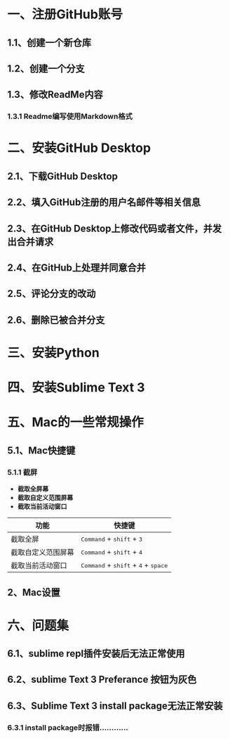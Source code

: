 # 一、注册GitHub账号
## 1.1、创建一个新仓库
## 1.2、创建一个分支
## 1.3、修改ReadMe内容
### 1.3.1 Readme编写使用Markdown格式
# 二、安装GitHub Desktop
## 2.1、下载GitHub Desktop
## 2.2、填入GitHub注册的用户名邮件等相关信息
## 2.3、在GitHub Desktop上修改代码或者文件，并发出合并请求
## 2.4、在GitHub上处理并同意合并
## 2.5、评论分支的改动
## 2.6、删除已被合并分支
# 三、安装Python
# 四、安装Sublime Text 3
# 五、Mac的一些常规操作
## 5.1、Mac快捷键
### 5.1.1 截屏
  - **截取全屏幕** 
  - **截取自定义范围屏幕** 
  - __截取当前活动窗口__ 

功能     | 快捷键
-------- | --------
截取全屏  | <kbd>Command</kbd> + <kbd>shift</kbd> + <kbd>3</kbd>
截取自定义范围屏幕  | <kbd>Command</kbd> + <kbd>shift</kbd> + <kbd>4</kbd>
截取当前活动窗口  | <kbd>Command</kbd> + <kbd>shift</kbd> + <kbd>4</kbd> + <kbd>space</kbd>  
## 2、Mac设置
# 六、问题集
## 6.1、sublime repl插件安装后无法正常使用
## 6.2、sublime Text 3 Preferance 按钮为灰色
## 6.3、Sublime Text 3 install package无法正常安装
### 6.3.1 install package时报错…………

